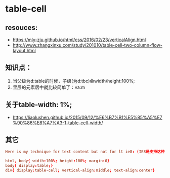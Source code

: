 # table-cell

## resouces:
+ https://mly-zju.github.io/html/css/2016/02/23/verticalAlign.html
+ http://www.zhangxinxu.com/study/201010/table-cell-two-column-flow-layout.html

## 知识点：
1. 当父级为d:table的时候，子级(为d:tbc)会width/height:100%;
2. 里层的元素居中就比较简单了：va:m

## 关于table-width: 1%;
+ https://liaolushen.github.io/2015/09/12/%E6%B7%B1%E5%85%A5%E7%90%86%E8%A7%A3-1-table-cell-width/


## 其它
```conf
Here is my technique for text content but not for lt ie8: (IE8是支持这种方式的)

html, body{ width:100%; height:100%; margin:0}
body{ display:table;}
div{ display:table-cell; vertical-align:middle; text-align:center}
```